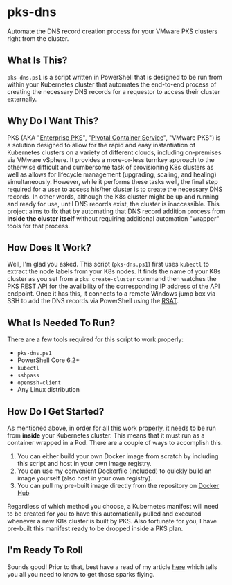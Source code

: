 # pks-dns
Automate the DNS record creation process for your VMware PKS clusters right from the cluster.

## What Is This?

`pks-dns.ps1` is a script written in PowerShell that is designed to be run from within your Kubernetes cluster that automates the end-to-end process of creating the necessary DNS records for a requestor to access their cluster externally.

## Why Do I Want This?

PKS (AKA "[Enterprise PKS](https://cloud.vmware.com/vmware-enterprise-pks)", "[Pivotal Container Service](https://pivotal.io/platform/pivotal-container-service)", "VMware PKS") is a solution designed to allow for the rapid and easy instantiation of Kubernetes clusters on a variety of different clouds, including on-premises via VMware vSphere. It provides a more-or-less turnkey approach to the otherwise difficult and cumbersome task of provisioning K8s clusters as well as allows for lifecycle management (upgrading, scaling, and healing) simultaneously. However, while it performs these tasks well, the final step required for a user to access his/her cluster is to create the necessary DNS records. In other words, although the K8s cluster might be up and running and ready for use, until DNS records exist, the cluster is inaccessible. This project aims to fix that by automating that DNS record addition process from **inside the cluster itself** without requiring additional automation "wrapper" tools for that process.

## How Does It Work?

Well, I'm glad you asked. This script (`pks-dns.ps1`) first uses `kubectl` to extract the node labels from your K8s nodes. It finds the name of your K8s cluster as you set from a `pks create-cluster` command then watches the PKS REST API for the availbility of the corresponding IP address of the API endpoint. Once it has this, it connects to a remote Windows jump box via SSH to add the DNS records via PowerShell using the [RSAT](https://support.microsoft.com/en-us/help/2693643/remote-server-administration-tools-rsat-for-windows-operating-systems).

## What Is Needed To Run?

There are a few tools required for this script to work properly:

* `pks-dns.ps1`
*  PowerShell Core 6.2+
* `kubectl`
* `sshpass`
* `openssh-client`
*  Any Linux distribution

## How Do I Get Started?

As mentioned above, in order for all this work properly, it needs to be run from **inside** your Kubernetes cluster. This means that it must run as a container wrapped in a Pod. There are a couple of ways to accomplish this.

1. You can either build your own Docker image from scratch by including this script and host in your own image registry.
2. You can use my convenient Dockerfile (included) to quickly build an image yourself (also host in your own registry).
3. You can pull my pre-built image directly from the repository on [Docker Hub](https://hub.docker.com/r/chipzoller/pks-dns)

Regardless of which method you choose, a Kubernetes manifest will need to be created for you to have this automatically pulled and executed whenever a new K8s cluster is built by PKS. Also fortunate for you, I have pre-built this manifest ready to be dropped inside a PKS plan.

## I'm Ready To Roll

Sounds good! Prior to that, best have a read of my article [here](https://www.sovsystems.com/blog/pks-dns-automated-dns-registration-for-pks-clusters) which tells you all you need to know to get those sparks flying.
